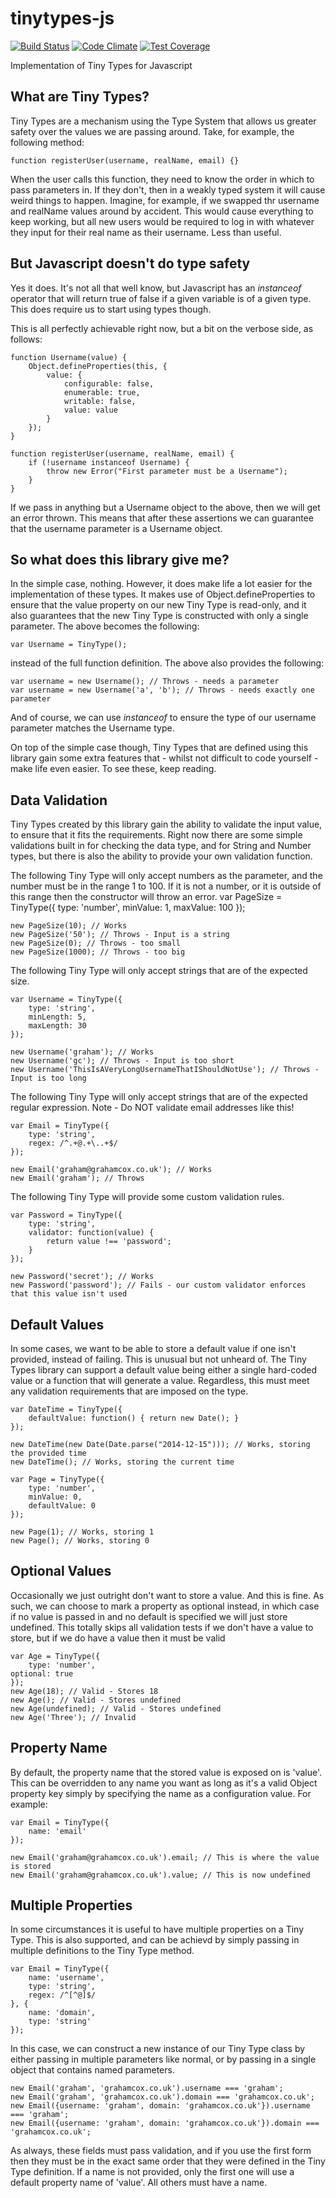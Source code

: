 tinytypes-js
============
[![Build Status](https://travis-ci.org/sazzer/tinytypes-js.svg?branch=master)](https://travis-ci.org/sazzer/tinytypes-js)
[![Code Climate](https://codeclimate.com/github/sazzer/tinytypes-js/badges/gpa.svg)](https://codeclimate.com/github/sazzer/tinytypes-js)
[![Test Coverage](https://codeclimate.com/github/sazzer/tinytypes-js/badges/coverage.svg)](https://codeclimate.com/github/sazzer/tinytypes-js)

Implementation of Tiny Types for Javascript


What are Tiny Types?
--------------------
Tiny Types are a mechanism using the Type System that allows us greater safety over the values we are passing around. Take, for example, the following method:

    function registerUser(username, realName, email) {}

When the user calls this function, they need to know the order in which to pass parameters in. If they don't, then in a weakly typed system it will cause weird things to happen. Imagine, for example, if we swapped thr username and realName values around by accident. This would cause everything to keep working, but all new users would be required to log in with whatever they input for their real name as their username. Less than useful.

But Javascript doesn't do type safety
-------------------------------------

Yes it does. It's not all that well know, but Javascript has an *instanceof* operator that will return true of false if a given variable is of a given type. This does require us to start using types though. 

This is all perfectly achievable right now, but a bit on the verbose side, as follows:

    function Username(value) {
        Object.defineProperties(this, {
            value: {
                configurable: false,
                enumerable: true,
                writable: false,
                value: value
            }
        });
    }

    function registerUser(username, realName, email) {
        if (!username instanceof Username) {
            throw new Error("First parameter must be a Username");
        }
    }

If we pass in anything but a Username object to the above, then we will get an error thrown. This means that after these assertions we can guarantee that the username parameter is a Username object.

So what does this library give me?
----------------------------------

In the simple case, nothing. However, it does make life a lot easier for the implementation of these types. It makes use of Object.defineProperties to ensure that the value property on our new Tiny Type is read-only, and it also guarantees that the new Tiny Type is constructed with only a single parameter. The above becomes the following:

    var Username = TinyType();

instead of the full function definition. The above also provides the following:

    var username = new Username(); // Throws - needs a parameter
    var username = new Username('a', 'b'); // Throws - needs exactly one parameter

And of course, we can use *instanceof* to ensure the type of our username parameter matches the Username type.

On top of the simple case though, Tiny Types that are defined using this library gain some extra features that - whilst not difficult to code yourself - make life even easier. To see these, keep reading.

Data Validation
---------------
Tiny Types created by this library gain the ability to validate the input value, to ensure that it fits the requirements. Right now there are some simple validations built in for checking the data type, and for String and Number types, but there is also the ability to provide your own validation function.

The following Tiny Type will only accept numbers as the parameter, and the number must be in the range 1 to 100. If it is not a number, or it is outside of this range then the constructor will throw an error.
    var PageSize = TinyType({
        type: 'number',
        minValue: 1,
        maxValue: 100
    });

    new PageSize(10); // Works
    new PageSize('50'); // Throws - Input is a string
    new PageSize(0); // Throws - too small
    new PageSize(1000); // Throws - too big

The following Tiny Type will only accept strings that are of the expected size. 

    var Username = TinyType({
        type: 'string',
        minLength: 5,
        maxLength: 30
    });

    new Username('graham'); // Works
    new Username('gc'); // Throws - Input is too short
    new Username('ThisIsAVeryLongUsernameThatIShouldNotUse'); // Throws - Input is too long

The following Tiny Type will only accept strings that are of the expected regular expression. Note - Do NOT validate email addresses like this!

    var Email = TinyType({
        type: 'string',
        regex: /^.+@.+\..+$/
    });

    new Email('graham@grahamcox.co.uk'); // Works
    new Email('graham'); // Throws

The following Tiny Type will provide some custom validation rules.

    var Password = TinyType({
        type: 'string', 
        validator: function(value) {
            return value !== 'password';
        }
    });

    new Password('secret'); // Works
    new Password('password'); // Fails - our custom validator enforces that this value isn't used

Default Values
--------------
In some cases, we want to be able to store a default value if one isn't provided, instead of failing. This is unusual but not unheard of. The Tiny Types library can support a default value being either a single hard-coded value or a function that will generate a value. Regardless, this must meet any validation requirements that are imposed on the type.

    var DateTime = TinyType({
        defaultValue: function() { return new Date(); }
    });

    new DateTime(new Date(Date.parse("2014-12-15"))); // Works, storing the provided time
    new DateTime(); // Works, storing the current time

    var Page = TinyType({
        type: 'number',
        minValue: 0,
        defaultValue: 0
    });

    new Page(1); // Works, storing 1
    new Page(); // Works, storing 0
    
Optional Values
---------------
Occasionally we just outright don't want to store a value. And this is fine. As such, we can choose to mark a property as optional instead, in which case if no value is passed in and no default is specified we will just store undefined. This totally skips all validation tests if we don't have a value to store, but if we do have a value then it must be valid

    var Age = TinyType({
        type: 'number',
	optional: true
    });
    new Age(18); // Valid - Stores 18
    new Age(); // Valid - Stores undefined
    new Age(undefined); // Valid - Stores undefined
    new Age('Three'); // Invalid

Property Name
-------------
By default, the property name that the stored value is exposed on is 'value'. This can be overridden to any name you want as long as it's a valid Object property key simply by specifying the name as a configuration value. For example:

    var Email = TinyType({
        name: 'email'
    });

    new Email('graham@grahamcox.co.uk').email; // This is where the value is stored
    new Email('graham@grahamcox.co.uk').value; // This is now undefined


Multiple Properties
-------------------
In some circumstances it is useful to have multiple properties on a Tiny Type. This is also supported, and can be achievd by simply passing in multiple definitions to the Tiny Type method. 

    var Email = TinyType({
        name: 'username',
        type: 'string',
        regex: /^[^@]$/
    }, {
        name: 'domain',
        type: 'string'
    });

In this case, we can construct a new instance of our Tiny Type class by either passing in multiple parameters like normal, or by passing in a single object that contains named parameters. 

    new Email('graham', 'grahamcox.co.uk').username === 'graham';
    new Email('graham', 'grahamcox.co.uk').domain === 'grahamcox.co.uk';
    new Email({username: 'graham', domain: 'grahamcox.co.uk'}).username === 'graham';
    new Email({username: 'graham', domain: 'grahamcox.co.uk'}).domain === 'grahamcox.co.uk';

As always, these fields must pass validation, and if you use the first form then they must be in the exact same order that they were defined in the Tiny Type definition. If a name is not provided, only the first one will use a default property name of 'value'. All others must have a name.
